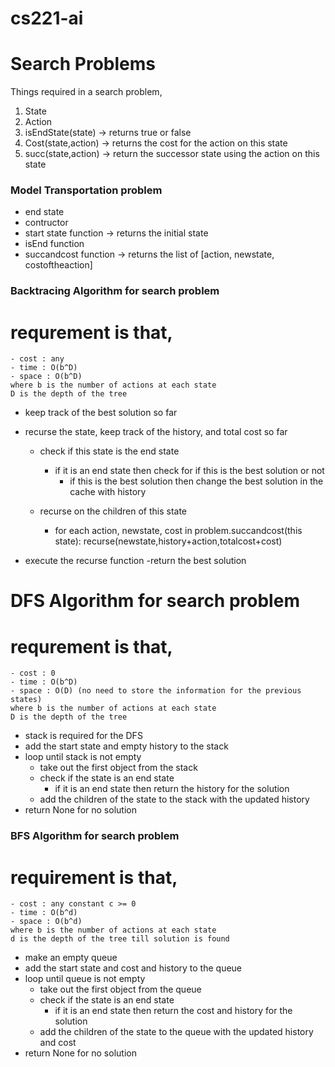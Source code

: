 # cs221-ai

# Search Problems
Things required in a search problem,

1. State
2. Action
3. isEndState(state) -> returns true or false
4. Cost(state,action) -> returns the cost for the action on this state
5. succ(state,action) -> return the successor state using the action on this state

### Model Transportation problem
- end state
- contructor
- start state function -> returns the initial state
- isEnd function
- succandcost function -> returns the list of [action, newstate, costoftheaction]
### Backtracing Algorithm for search problem
 # requrement is that,
    - cost : any
    - time : O(b^D) 
    - space : O(b^D)
    where b is the number of actions at each state
    D is the depth of the tree

- keep track of the best solution so far
- recurse the state, keep track of the history, and total cost so far
    - check if this state is the end state
        - if it is an end state then check for if this is the best solution or not
            - if this is the best solution then change the best solution in the cache with history
    
    - recurse on the children of this state
        - for each action, newstate, cost in problem.succandcost(this state):
            recurse(newstate,history+action,totalcost+cost)

- execute the recurse function
-return the best solution

# DFS Algorithm for search problem

# requrement is that,
    - cost : 0
    - time : O(b^D) 
    - space : O(D) (no need to store the information for the previous states)
    where b is the number of actions at each state
    D is the depth of the tree
- stack is required for the DFS
- add the start state and empty history to the stack
- loop until stack is not empty
    - take out the first object from the stack
    - check if the state is an end state
        - if it is an end state then return the history for the solution
    - add the children of the state to the stack with the updated history
- return None for no solution

### BFS Algorithm for search problem

# requirement is that,
    - cost : any constant c >= 0
    - time : O(b^d) 
    - space : O(b^d)
    where b is the number of actions at each state
    d is the depth of the tree till solution is found

- make an empty queue
- add the start state and cost and history to the queue
- loop until queue is not empty
    - take out the first object from the queue
    - check if the state is an end state
        - if it is an end state then return the cost and history for the solution
    - add the children of the state to the queue with the updated history and cost
- return None for no solution